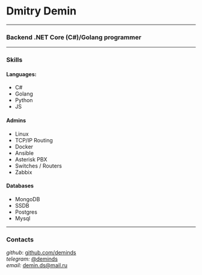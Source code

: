 # Dmitry Demin

---

### Backend .NET Core (C#)/Golang programmer

---

### Skills

#### Languages:
* C#
* Golang
* Python
* JS

#### Admins
* Linux
* TCP/IP Routing
* Docker
* Ansible
* Asterisk PBX
* Switches / Routers
* Zabbix

#### Databases
* MongoDB
* SSDB
* Postgres
* Mysql

---

### Contacts

*github*: [github.com/deminds](https://github.com/deminds)  
*telegram:* [@deminds](https://t.me/deminds)  
*email:* [demin.ds@mail.ru](mailto:demin.ds@mail.ru)
